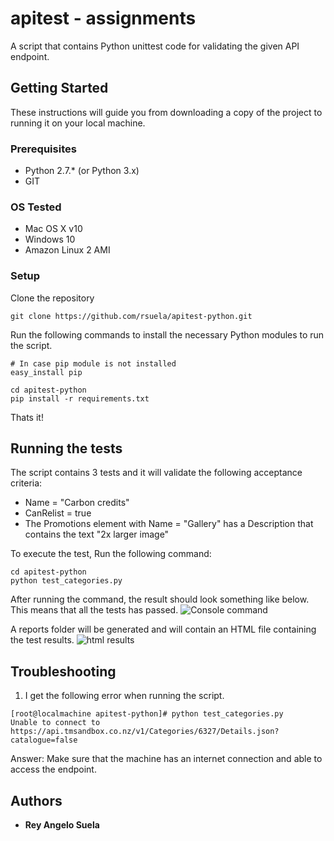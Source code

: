 # apitest - assignments

A script that contains Python unittest code for validating the given API endpoint.

## Getting Started

These instructions will guide you from downloading a copy of the project to running it on your local machine.

### Prerequisites

* Python 2.7.* (or Python 3.x)
* GIT

### OS Tested
* Mac OS X v10
* Windows 10
* Amazon Linux 2 AMI 

### Setup

Clone the repository
 ```
git clone https://github.com/rsuela/apitest-python.git
 ```

Run the following commands to install the necessary Python modules to run the script.
 ```
 # In case pip module is not installed
 easy_install pip
 
 cd apitest-python
 pip install -r requirements.txt
 ```
 
Thats it!


## Running the tests

The script contains 3 tests and it will validate the following acceptance criteria:

* Name = "Carbon credits"
* CanRelist = true
* The Promotions element with Name = "Gallery" has a Description that contains the text "2x larger image"

To execute the test, Run the following command:
 ```
 cd apitest-python
 python test_categories.py
 ```
 
 After running the command, the result should look something like below. This means that all the tests has passed.
![Console command](https://s3.amazonaws.com/resources.reysuela.com/consolecmd.png "console")

A reports folder will be generated and will contain an HTML file containing the test results.
![html results](https://s3.amazonaws.com/resources.reysuela.com/htmlresult.png "HTML results")


## Troubleshooting
1. I get the following error when running the script.
```
[root@localmachine apitest-python]# python test_categories.py 
Unable to connect to https://api.tmsandbox.co.nz/v1/Categories/6327/Details.json?catalogue=false
```
Answer: Make sure that the machine has an internet connection and able to access the endpoint.


## Authors

* **Rey Angelo Suela**
